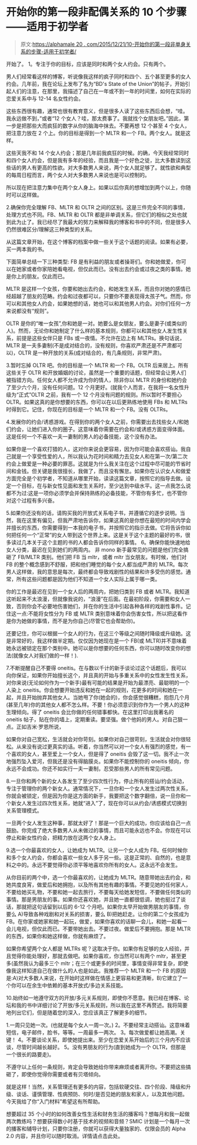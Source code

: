 # 开始你的第一段非配偶关系的 10 个步骤——适用于初学者

> 原文:[https://alphamale 20 . com/2015/12/21/10-开始你的第一段非单身关系的步骤-适用于初学者/](https://alphamale20.com/2015/12/21/10-steps-to-get-started-with-your-first-nonmonogamous-relationship-for-beginners/)

开始了。
1。专注于你的目标，应该是同时和两个女人约会。只有两个。

男人们经常看这样的博客，听说像我这样的疯子同时和四个、五个甚至更多的女人约会。几年前，我在论坛上发布了名为“BD's State of the Union”的帖子，开始引起人们的注意，在那里，我描述了自己在一年或不到一年的时间里，如何在实际的恋爱关系中与 12-14 名女性约会。

这些东西很有趣，通常也很有教育意义，但是很多人读了这些东西后会想，“哇。我永远做不到，”或者“12 个女人？哇，那太费事了。我就找个女朋友吧。”因此，第一步是把那些大而疯狂的数字从你的脑海中抹去。不要再想 12 个甚至 4 个女人，把注意力放在 2 个上。你的目标是得到一个 MLTR 和一个 FB。两个女人。就是这样。

这些天我不和 14 个女人约会；那是几年前我疯狂的时候。的确，今天我经常同时和四个女人约会，但是我有多年的经验，而且我是一个好色之徒，比大多数读到这些话的男人有更高的性欲。对大多数男人来说，两个女人就足够了。就性欲和典型的每周日程而言，两个女人对大多数男人来说也是可以控制的。

所以现在把注意力集中在两个女人身上。如果以后你真的想增加到两个以上，你随时可以这样做。

2.确保你完全理解 FB、MLTR 和 OLTR 之间的区别。这是三件完全不同的事情，处理方式也不同。FB、MLTR 和 OLTR 都是非单调关系，但它们的相似之处也就到此为止了。我已经尽了我最大的努力来解释我的博客和书中的不同，但是很多人仍然很难区分/理解这三种类型的关系。

从这篇文章开始，在这个博客的档案中做一些关于这个话题的阅读。如果有必要，买一两本我的书。

下面简单总结一下三种类型:
FB 是有利益的朋友或者操哥们。你和她做爱，你可以在她家或者你家陪她看电视，但仅此而已。没有出去约会或过夜之类的事情。她是你上的朋友。仅此而已。

MLTR 是这样一个女孩，你要和她出去约会，和她发生关系，而且你对她的感情已经超越了朋友的范畴。约会和过夜都可以，只要你不要表现得太孩子气。然而，你可以和其他女人约会，如果她想的话，她也可以和其他男人约会。对你们任何一方来说都没有“规则”。

OLTR 是你的“唯一女孩”,你和她是一对。她要么是女朋友，要么是妻子(或类似的人)。然而，无论你和她制定了什么样的基本规则，你都可以和其他女人发生性关系，前提是这些女伴只是 FBs 或一夜情。不允许在边上有 MLTRs。换句话说，MLTR 是一夫多妻制(不是成对结合的，没有规则，你喜欢严肃还是不严肃都可以)，OLTR 是一种开放的关系(成对结合的，有几条规则，非常严肃)。

3.暂时忘掉 OLTR 吧。你的目标是一个 MLTR 和一个 FB。OLTR 后来居上。所有这些关于 OLTR 和开放婚姻的讨论，虽然是一个重要的话题，但经常会让男人们被指错方向。任何女人都不允许成为你的情人，除非你以 MLTR 的身份和她约会了至少六个月，没有任何问题。12 个月更好。(就我个人而言，在我将一名女性升级为“正式”OLTR 之前，我有一个 12 个月没有问题的规则。所以暂时不要担心 OLTR。如果这真的是你想要的东西，你可以在以后更熟练地使用 FBs 和 MLTRs 时得到它。记住，你现在的目标是一个 MLTR 和一个 FB。没有 OLTRs。

4.发展你的约会/诱惑游戏。在得到你的两个女人之前，你需要出去找些女人/和她们约会，让她们进入你的圈子。这意味着你需要在约会和/或诱惑方面变得体面。这是任何一个不喜欢一夫一妻制的男人的必备技能，这个没有办法。

如果你是一个喜欢打猎的人，这对你来说会更容易，因为你可能会喜欢搭讪。我自己就是一个享受性爱的人，所以我认为花时间和精力去见女人和在第一次/第二次约会上做爱是一种必要的罪恶。这就是为什么我关注在这个过程中尽可能的节省时间和金钱。但关键是我很擅长，我做了，而且没有懈怠。如果你在认识女人和做爱方面完全是个初学者，不知道从哪里开始，读读这篇文章，按照它的指导去做。设定一个目标，在与新女性见面和发生关系时，至少达到中级水平。这一点我怎么说都不为过:这是一项你必须学会并保持熟练的必备技能，不管你有多忙，也不管你对这个过程有多兴奋。

5.如果你还没有的话，请购买我的开放式关系电子书，并遵循它的逐步说明。当然，我在这里有偏见，但我严肃地告诉你，如果这真的是你想在最短的时间内学会并擅长的东西，你需要得到一本我的电子书，并按照它的指示去做。它将告诉你如何把任何一个“正常”的女人带到这个世界上来。这是关于这个主题的最好的书，很多读过几本关于这个主题的书的人都会告诉你同样的事情。 6。确保你能快速地给女人分类，最迟在见到她们的两周内。
非 mono 新手最常见的问题是他们完全搞砸了 FB/MLTR 类别。他们把 FB 当 mltr，或者 mltr 当女朋友。有时候，他们对 FB 的整个概念感到不舒服，把和他们睡觉的每个女人都当成严肃的 MLTR。每次男人这样做，我的意思是每次，最终都会导致戏剧性的结果和许多受伤的感觉。通常，所有这些问题都是因为他们不知道一个女人实际上属于哪一类。

你的工作是最迟在见到一个女人后的两周内，把她归类到 FB 或者 MLTR。我知道这听起来不太浪漫，但就像我说的，“浪漫”在后面。在最初阶段，你需要和女人一致，否则你会不必要地伤害她们，并在你的生活中引起各种各样的戏剧性事件。记住这一点:不能将女性分为 FB 或 MLTR 类别意味着你会伤害女性，所以把这看作是你为她做的事情，而不是为你自己(尽管它也会帮助你)。

还要记住，你可以根据一个女人的行为，在这三个等级之间随时降级或升级她。这是非常好的，我这样做半定期。仅仅因为她现在是一个 FB(或 MLTR)并不意味着她永远被锁定在那个类别中。她可以是你想要的任何东西，你可以随时改变你的想法(就像女人对我们做的一样！).

7.不断提醒自己不要得 oneitis。在与数以千计的新手谈论过这个话题后，我可以向你保证，如果你开始擅长这个，并且真的开始与多重关系中的女性发生性关系，对你来说(无论如何作为一个新手)最有可能的结果是开始为最漂亮、最聪明的一个人染上 oneitis。你会想要开始违反和她在一起的规则，花更多的时间和她在一起，并且开始抛弃其他女人。当她甩了你(她会的)，你会感觉很糟糕，抱怨几个月(甚至几年)你的其他女人都不怎么样。不要！你必须意识到你作为一个男人的这种生理倾向。得了 oneitis 会比你做的任何错事都快。在这里打印出我著名的 oneitis 帖子，贴在你的墙上，定期重读。要坚强。做个他妈的男人。对自己狠一点。正如吉米·罗恩所说，

如果你对自己宽松，生活就会对你苛刻。如果你对自己很苛刻，生活就会对你很轻松。从来没有说过更真实的话。听着，你当然可以对一个女人有强烈的感觉，有一个喜欢的女人，甚至爱上一个女人，但是得了 oneitis 会毁了这一切。我不止一次地强烈坠入爱河，但我还是没有得脑膜炎。如果你不能控制你的 oneitis 倾向，你永远不会成功。你还不如实行一夫一妻制，忍受那些男人的所有常见问题。

8.一旦你和两个新的女人各发生了至少四次性行为，停止所有的搭讪/约会活动，专注于管理你的两个新女人。通常情况下，一旦你和一个女人发生过两次性关系，你就会被锁定，但是因为你是这方面的新手，我要把这个数字翻倍，说一旦你和一个新女人发生过四次性关系，她就“进入”了，现在你可以从约会/诱惑模式切换到关系管理模式。

一旦两个女人发生这种事，那就太好了！那是一个巨大的成功，你应该给自己一点鼓励。你完成了绝大多数男人从未做过的事情，而且可能永远也不会。你现在可以停止和新女性约会，把精力放在这两个女人身上。

9.选一个你最喜欢的女人，让她成为 MLTR。让另一个女人成为 FB。任何时候你和多个女人约会，你都会喜欢一些女人多于另一些。这是正常的、自然的，也是意料之中的。永远不要觉得你必须平等地喜欢你所有的女人。这永远不会发生。

从你目前的两个中，选一个你最喜欢的，让她成为 MLTR。随意带她出去约会，和她共度良宵，做爱后和她拥抱，以及所有其他有趣的事情。不要见她的任何家人，不要给她买礼物，不要和她一起去旅行，不要每天给她发短信，不要做任何类似的事情。那是男朋友的事。如果你还喜欢她，并且她一直都很低调，她也挺过了谈话，那就把这句话留到以后的 6-12 个月吧。如果你太早开始做男朋友的事情，你要么 A)导致各种戏剧和对关系的损害，要么 B)把她赶走。让你的第二个女孩成为 FB。在你家或她家和她一起玩，做爱，如果你喜欢的话聊一会儿，和她一起看一会儿电视，但仅此而已。不要带她出去。不要过夜。做爱后不要拥抱。那是 MLTR 的东西，如果你和她这样做，你就有麻烦了。

如果你希望两个女人都是 MLTRs 呢？这取决于你。如果你有足够的女人经验，并且觉得你能处理好，那就去做吧。如果你喜欢，你当然可以有两个 mltr，甚至更多(虽然我认为最多三个 mltr；在三个或更多的时间里，事情变得非常复杂，即使像我这样知道自己在做什么的人也是如此。我推荐一个 MLTR 和一个 FB 的原因是:A)对大多数人来说，在开始时这样做在情感上更容易和更清晰，B)它建立了一个你可以在余生中依赖的基本开放式/多边关系技能。

10.始终如一地遵守双方的开放/多元关系规则，即使你不愿意。我已经在博客、论坛和我的书中详细讨论了开放/多元关系规则，所以我在这里不再赘述。我将简要地列出它们，但是随着您的深入，您应该真正了解更多的细节。

1.一周只见她一次。(也就是每个女人一周一次。)
2。不要经常主动搭讪。这意味着短信，电子邮件，脸书，等等。一周最多一两次。
3。每次做爱都让她高潮。关键！
4。不要谈论关系，即使她提出来。至少在恋爱关系开始后的三个月内不应该谈，尽管时间越长越好。
5。没有男朋友的行为(直到她成为一个 OLTR，但那是一个很长的路要走)。

不遵守以上任何一条规则，肯定会导致她给你带来麻烦或者离开你。不要把这些搞砸了，即使你觉得你需要或者有贝塔倾向。

就是这样！当然，关系管理还有更多的内容，包括软硬交往、四个阶段、降级和升级、谈话、谨慎管理、性病预防、何时/是否见她的朋友和家人，以及其他问题。今天我给了你“入门材料”希望这有所帮助。

想要超过 35 个小时的如何改善女性生活和财务生活的播客吗？想每月和我一起做两次教练吗？想要获得数小时基于技术的视频和音频？SMIC 计划是一个每月一次的播客和辅导计划，只要你注册，你就可以获得大量独家的、仅限会员的 Alpha 2.0 内容，并且你可以随时取消。详情请点击此处。